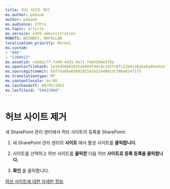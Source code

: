 ```yaml
---
title: 허브 사이트 제거
ms.author: pebaum
author: pebaum
ms.audience: ITPro
ms.topic: article
ms.service: o365-administration
ROBOTS: NOINDEX, NOFOLLOW
localization_priority: Normal
ms.custom:
- "866"
- "5300012"
ms.assetid: cebdac7f-fa90-4431-9a71-feb4104e479a
ms.openlocfilehash: 1e16d56681825ab469f4dc9c142fc0fc22bdce62ba6a4bedce0ad8f488acf71f
ms.sourcegitcommit: b5f7da89a650d2915dc652449623c78be6247175
ms.translationtype: MT
ms.contentlocale: ko-KR
ms.lasthandoff: 08/05/2021
ms.locfileid: "54023960"
---
```

# <a name="remove-a-hub-site"></a>허브 사이트 제거

새 SharePoint 관리 센터에서 허브 사이트의 등록을 SharePoint:
  
1. 새 SharePoint 관리 센터의 **사이트** 에서 활성 사이트를 **클릭합니다.**

2. 사이트를 선택하고 허브 사이트를 **클릭한** 다음 허브 **사이트로 등록 등록을 클릭합니다.**

3. **확인** 을 클릭합니다.

[허브 사이트에 대한 자세한 정보](https://support.office.com/article/what-is-a-sharepoint-hub-site-fe26ae84-14b7-45b6-a6d1-948b3966427f).
  